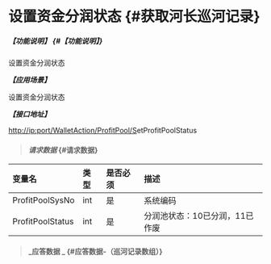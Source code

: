 # 设置资金分润状态 {#获取河长巡河记录}

##### _【功能说明】_ {#【功能说明】}

设置资金分润状态

_**【应用场景】**_

设置资金分润状态

_**【接口地址】**_

[http://ip:port/WalletAction/ProfitPool/S](http://ip:port/HMQuery/PatrolRiver/GetPatrolRivers)etProfitPoolStatus

> #### _请求数据_ {#请求数据}

| 变量名 | 类型 | 是否必须 | 描述 |
| :--- | :--- | :--- | :--- |
| ProfitPoolSysNo | int | 是 | 系统编码 |
| ProfitPoolStatus | int | 是 | 分润池状态：10已分润，11已作废 |

> #### _应答数据 _ {#应答数据-（巡河记录数组）}



